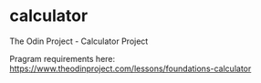 # calculator
The Odin Project - Calculator Project

Pragram requirements here: https://www.theodinproject.com/lessons/foundations-calculator
